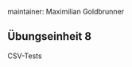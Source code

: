 maintainer: Maximilian Goldbrunner

Übungseinheit 8
---------------------------------------

CSV-Tests
